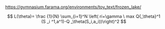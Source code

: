 https://gymnasium.farama.org/environments/toy_text/frozen_lake/  

$$ L(\theta)= \frac {1}{N} \sum_{i=1}^N \left( ri+\gamma \ max Q{_\theta}^1 (S _i ^1,a^1)-Q _\theta(S_i,a_i))\right)^2  $$
